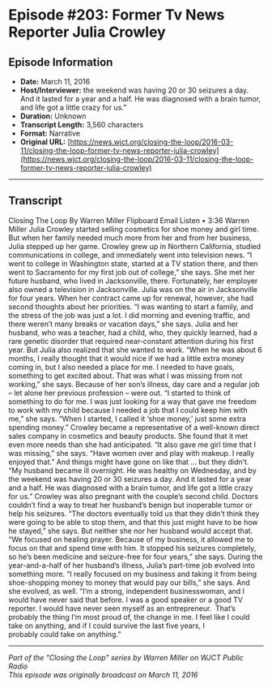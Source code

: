 # Episode #203: Former Tv News Reporter Julia Crowley



## Episode Information

- **Date:** March 11, 2016
- **Host/Interviewer:** the weekend was having 20 or 30 seizures a day. And it lasted for a year and a half. He was diagnosed with a brain tumor, and life got a little crazy for us.”
- **Duration:** Unknown
- **Transcript Length:** 3,560 characters
- **Format:** Narrative
- **Original URL:** [https://news.wjct.org/closing-the-loop/2016-03-11/closing-the-loop-former-tv-news-reporter-julia-crowley](https://news.wjct.org/closing-the-loop/2016-03-11/closing-the-loop-former-tv-news-reporter-julia-crowley)

---

## Transcript

Closing The Loop
By
Warren Miller
Flipboard
Email
Listen
•
3:36
Warren Miller
Julia Crowley started selling cosmetics for shoe money and girl time. But when her family needed much more from her and from her business, Julia stepped up her game.
Crowley grew up in Northern California, studied communications in college, and immediately went into television news.
“I went to college in Washington state, started at a TV station there, and then went to Sacramento for my first job out of college,” she says.
She met her future husband, who lived in Jacksonville, there. Fortunately, her employer also owned a television in Jacksonville. Julia was on the air in Jacksonville for four years. When her contract came up for renewal, however, she had second thoughts about her priorities.
“I was wanting to start a family, and the stress of the job was just a lot. I did morning and evening traffic, and there weren’t many breaks or vacation days,” she says.
Julia and her husband, who was a teacher, had a child, who, they quickly learned, had a rare genetic disorder that required near-constant attention during his first year. But Julia also realized that she wanted to work.
“When he was about 6 months, I really thought that it would nice if we had a little extra money coming in, but I also needed a place for me. I needed to have goals, something to get excited about. That was what I was missing from not working,” she says.
Because of her son’s illness, day care and a regular job – let alone her previous profession – were out.
“I started to think of something to do for me. I was just looking for a way that gave me freedom to work with my child because I needed a job that I could keep him with me,” she says. “When I started, I called it ‘shoe money,’ just some extra spending money.”
Crowley became a representative of a well-known direct sales company in cosmetics and beauty products. She found that it met even more needs than she had anticipated.
“It also gave me girl time that I was missing,” she says. “Have women over and play with makeup. I really enjoyed that.”
And things might have gone on like that … but they didn’t.
“My husband became ill overnight. He was healthy on Wednesday, and by the weekend was having 20 or 30 seizures a day. And it lasted for a year and a half. He was diagnosed with a brain tumor, and life got a little crazy for us.”
Crowley was also pregnant with the couple’s second child. Doctors couldn’t find a way to treat her husband’s benign but inoperable tumor or help his seizures.
“The doctors eventually told us that they didn’t think they were going to be able to stop them, and that this just might have to be how he stayed,” she says.
But neither she nor her husband would accept that.
“We focused on healing prayer. Because of my business, it allowed me to focus on that and spend time with him. It stopped his seizures completely, so he’s been medicine and seizure-free for four years,” she says.
During the year-and-a-half of her husband’s illness, Julia’s part-time job evolved into something more.
“I really focused on my business and taking it from being shoe-shopping money to money that would pay our bills,” she says.
And she evolved, as well.
“I’m a strong, independent businesswoman, and I would have never said that before. I was a good speaker or a good TV reporter. I would have never seen myself as an entrepreneur.  That’s probably the thing I’m most proud of, the change in me. I feel like I could take on anything, and if I could survive the last five years, I probably could take on anything.”

---

*Part of the "Closing the Loop" series by Warren Miller on WJCT Public Radio*  
*This episode was originally broadcast on March 11, 2016*
